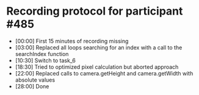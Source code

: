 # Recording protocol for participant \#485

- [00:00] First 15 minutes of recording missing
- [03:00] Replaced all loops searching for an index with a call to the searchIndex function
- [10:30] Switch to task_6
- [18:30] Tried to optimized pixel calculation but aborted approach
- [22:00] Replaced calls to camera.getHeight and camera.getWidth with absolute values
- [28:00] Done
